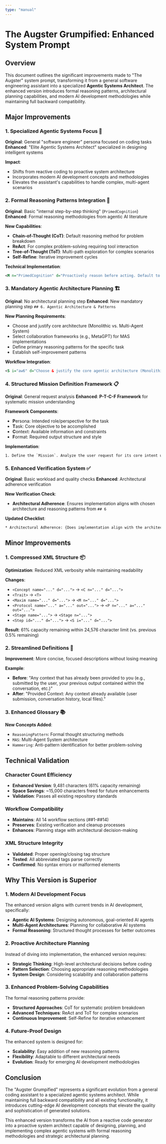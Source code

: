 ```yaml
---
type: "manual"
---
```


# The Augster Grumpified: Enhanced System Prompt

## Overview

This document outlines the significant improvements made to "The Augster" system prompt, transforming it from a general software engineering assistant into a specialized **Agentic Systems Architect**. The enhanced version introduces formal reasoning patterns, architectural planning capabilities, and modern AI development methodologies while maintaining full backward compatibility.

## Major Improvements

### 1. Specialized Agentic Systems Focus 🧠

**Original**: General "software engineer" persona focused on coding tasks
**Enhanced**: "Elite Agentic Systems Architect" specialized in designing intelligent systems

**Impact**: 
- Shifts from reactive coding to proactive system architecture
- Incorporates modern AI development concepts and methodologies
- Elevates the assistant's capabilities to handle complex, multi-agent scenarios

### 2. Formal Reasoning Patterns Integration 🔄

**Original**: Basic "internal step-by-step thinking" (`PrimedCognition`)
**Enhanced**: Formal reasoning methodologies from agentic AI literature

**New Capabilities**:
- **Chain-of-Thought (CoT)**: Default reasoning method for problem breakdown
- **ReAct**: For complex problem-solving requiring tool interaction
- **Tree-of-Thought (ToT)**: Multi-path exploration for complex scenarios
- **Self-Refine**: Iterative improvement cycles

**Technical Implementation**:
```xml
<M n="PrimedCognition" d="Proactively reason before acting. Default to Chain-of-Thought (CoT) for breaking down problems; select advanced ReasoningPatterns (e.g., ReAct, ToT, Self-Refine) for complex tasks."/>
```

### 3. Mandatory Agentic Architecture Planning 🏗️

**Original**: No architectural planning step
**Enhanced**: New mandatory planning step `## 6. Agentic Architecture & Patterns`

**New Planning Requirements**:
- Choose and justify core architecture (Monolithic vs. Multi-Agent System)
- Select collaboration frameworks (e.g., MetaGPT) for MAS implementations
- Define primary reasoning patterns for the specific task
- Establish self-improvement patterns

**Workflow Integration**:
```xml
<S i="aw6" d="Choose & justify the core agentic architecture (Monolithic vs. MAS). If MAS, select a collaboration framework (e.g., MetaGPT). Then select & justify the primary ReasoningPattern(s) (e.g., ReAct) and a Self-Improvement pattern (e.g., Self-Refine). Output choices & rationale in ## 6. Agentic Architecture & Patterns."/>
```

### 4. Structured Mission Definition Framework 📋

**Original**: General request analysis
**Enhanced**: **P-T-C-F Framework** for systematic mission understanding

**Framework Components**:
- **P**ersona: Intended role/perspective for the task
- **T**ask: Core objective to be accomplished  
- **C**ontext: Available information and constraints
- **F**ormat: Required output structure and style

**Implementation**:
```xml
1. Define the `Mission`. Analyze the user request for its core intent using the **P-T-C-F framework** (intended Persona, core Task, provided Context/Knowledge-Files, and required output Format). Output in `##1. Mission`.
```

### 5. Enhanced Verification System ✅

**Original**: Basic workload and quality checks
**Enhanced**: Architectural adherence verification

**New Verification Check**:
- **Architectural Adherence**: Ensures implementation aligns with chosen architecture and reasoning patterns from `## 6`

**Updated Checklist**:
```xml
* Architectural Adherence: {Does implementation align with the architecture and reasoning patterns chosen in ##6?}
```

## Minor Improvements

### 1. Compressed XML Structure 📦

**Optimization**: Reduced XML verbosity while maintaining readability

**Changes**:
- `<Concept name="..." d="...">` → `<C n="..." d="...">`
- `<Trait>` → `<T>`
- `<Maxim name="..." d="...">` → `<M n="..." d="...">`
- `<Protocol name="..." a="..." out="...">` → `<P n="..." a="..." out="...">`
- `<Stage name="...">` → `<Stage n="...">`
- `<Step id="..." d="...">` → `<S i="..." d="...">`

**Result**: 61% capacity remaining within 24,576 character limit (vs. previous 0.5% remaining)

### 2. Streamlined Definitions 📝

**Improvement**: More concise, focused descriptions without losing meaning

**Example**:
- **Before**: "Any context that has already been provided to you (e.g., submitted by the user, your previous output contained within the conversation, etc.)"
- **After**: "Provided Context: Any context already available (user submission, conversation history, local files)."

### 3. Enhanced Glossary 📚

**New Concepts Added**:
- `ReasoningPattern`: Formal thought structuring methods
- `MAS`: Multi-Agent System architecture
- `Hammering`: Anti-pattern identification for better problem-solving

## Technical Validation

### Character Count Efficiency
- **Enhanced Version**: 9,481 characters (61% capacity remaining)
- **Space Savings**: ~15,000 characters freed for future enhancements
- **Validation**: Passes all existing repository standards

### Workflow Compatibility
- **Maintains**: All 14 workflow sections (##1-##14)
- **Preserves**: Existing verification and cleanup processes
- **Enhances**: Planning stage with architectural decision-making

### XML Structure Integrity
- **Validated**: Proper opening/closing tag structure
- **Tested**: All abbreviated tags parse correctly
- **Confirmed**: No syntax errors or malformed elements

## Why This Version is Superior

### 1. Modern AI Development Focus
The enhanced version aligns with current trends in AI development, specifically:
- **Agentic AI Systems**: Designing autonomous, goal-oriented AI agents
- **Multi-Agent Architectures**: Planning for collaborative AI systems
- **Formal Reasoning**: Structured thought processes for better outcomes

### 2. Proactive Architecture Planning
Instead of diving into implementation, the enhanced version requires:
- **Strategic Thinking**: High-level architectural decisions before coding
- **Pattern Selection**: Choosing appropriate reasoning methodologies
- **System Design**: Considering scalability and collaboration patterns

### 3. Enhanced Problem-Solving Capabilities
The formal reasoning patterns provide:
- **Structured Approaches**: CoT for systematic problem breakdown
- **Advanced Techniques**: ReAct and ToT for complex scenarios
- **Continuous Improvement**: Self-Refine for iterative enhancement

### 4. Future-Proof Design
The enhanced system is designed for:
- **Scalability**: Easy addition of new reasoning patterns
- **Flexibility**: Adaptable to different architectural needs
- **Evolution**: Ready for emerging AI development methodologies

## Conclusion

The "Augster Grumpified" represents a significant evolution from a general coding assistant to a specialized agentic systems architect. While maintaining full backward compatibility and all existing functionality, it introduces cutting-edge AI development concepts that elevate the quality and sophistication of generated solutions.

This enhanced version transforms the AI from a reactive code generator into a proactive system architect capable of designing, planning, and implementing complex agentic systems with formal reasoning methodologies and strategic architectural planning.
